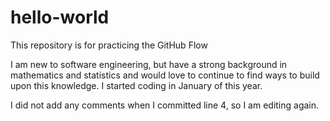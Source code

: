 # hello-world
This repository is for practicing the GitHub Flow

I am new to software engineering, but have a strong background in mathematics and statistics and would love to continue to find ways to build upon this knowledge. I started coding in January of this year.

I did not add any comments when I committed line 4, so I am editing again.
